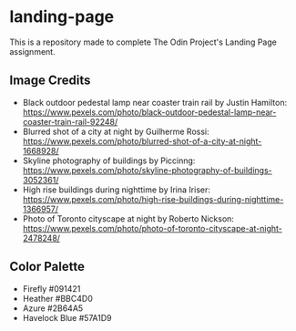 # landing-page
This is a repository made to complete The Odin Project's Landing Page assignment.

## Image Credits
* Black outdoor pedestal lamp near coaster train rail by Justin Hamilton: https://www.pexels.com/photo/black-outdoor-pedestal-lamp-near-coaster-train-rail-92248/
* Blurred shot of a city at night by Guilherme Rossi: https://www.pexels.com/photo/blurred-shot-of-a-city-at-night-1668928/
* Skyline photography of buildings by Piccinng: https://www.pexels.com/photo/skyline-photography-of-buildings-3052361/
* High rise buildings during nighttime by Irina Iriser: https://www.pexels.com/photo/high-rise-buildings-during-nighttime-1366957/
* Photo of Toronto cityscape at night by Roberto Nickson: https://www.pexels.com/photo/photo-of-toronto-cityscape-at-night-2478248/

## Color Palette
* Firefly #091421
* Heather #BBC4D0
* Azure #2B64A5
* Havelock Blue #57A1D9

##